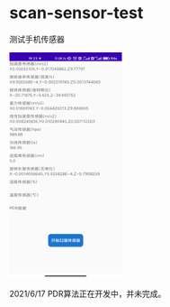 # scan-sensor-test
测试手机传感器

<img src=".\image\小米10运行效果图.jpg" alt="小米10运行效果图"  width="200" height="400"  />

2021/6/17 PDR算法正在开发中，并未完成。
